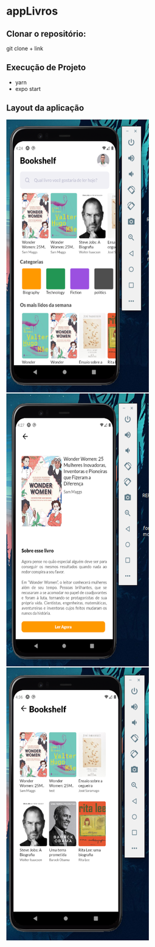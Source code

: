 # appLivros

## Clonar o repositório:
git clone + link


## Execução de Projeto
* yarn
* expo start

## Layout da aplicação
<img src="/home.png" width="375" height="715"/>
<img src="/BookDetails.png" width="375" height="715" />
<img src="/category.png" width="375" height="715"/>